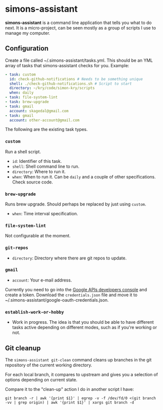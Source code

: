 # simons-assistant 

**simons-assistant** is a command line application that tells you what to do next. It is a micro-project, can be seen mostly as a group of scripts I use to manage my computer.

## Configuration

Create a file called ~/.simons-assistant/tasks.yml. This should be an YML array of tasks that simons-assistant checks for you. Example:

```yaml
- task: custom
  id: check-github-notifications # Needs to be something unique
  shell: ./check-github-notifications.sh # Script to start
  directory: ~/kry/code/simon-kry/scripts 
  when: daily
- task: file-system-lint
- task: brew-upgrade
- task: gmail
  account: skagedal@gmail.com
- task: gmail
  account: other-account@gmail.com
```

The following are the existing task types.

### `custom`

Run a shell script.

* `id`: Identifier of this task.
* `shell`: Shell command line to run.
* `directory`: Where to run it.
* `when`: When to run it.  Can be `daily` and a couple of other specifications.  Check source code. 

### `brew-upgrade`

Runs brew upgrade.  Should perhaps be replaced by just using `custom`.

* `when`: Time interval specification. 

### `file-system-lint`

Not configurable at the moment.

### `git-repos`

* `directory`: Directory where there are git repos to update. 

### `gmail`

* `account`: Your e-mail address. 

Currently you need to go into the [Google APIs developers console](https://console.developers.google.com/apis/credentials/oauthclient/) and create a token. Download the `credentials.json` file and move it to ~/.simons-assistant/google-oauth-credentials.json.

### `establish-work-or-hobby`

* Work in progress.  The idea is that you should be able to have different tasks active depending on different modes, such as if you're working or not. 

## Git cleanup

The `simons-assistant git-clean` command cleans up branches in the git repository of the current working directory.

For each local branch, it compares to upstream and gives you a selection of options depending on current state.

Compare it to the "clean-up" action I do in another script I have:

```shell
git branch -r | awk '{print $1}' | egrep -v -f /dev/fd/0 <(git branch -vv | grep origin) | awk '{print $1}' | xargs git branch -d
```